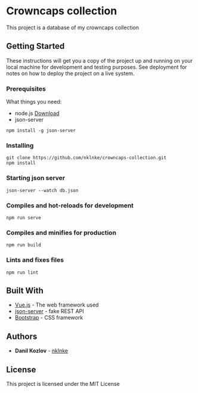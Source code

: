 # Crowncaps collection

This project is a database of my crowncaps collection

## Getting Started

These instructions will get you a copy of the project up and running on your local machine for development and testing purposes. See deployment for notes on how to deploy the project on a live system.

### Prerequisites

What things you need:
- node.js [Download](https://nodejs.org/)
- json-server
```
npm install -g json-server
```

### Installing

```
git clone https://github.com/nklnke/crowncaps-collection.git
npm install
```

### Starting json server
```
json-server --watch db.json
```

### Compiles and hot-reloads for development
```
npm run serve
```

### Compiles and minifies for production
```
npm run build
```

### Lints and fixes files
```
npm run lint
```

## Built With

* [Vue.js](https://vuejs.org/) - The web framework used
* [json-server](https://github.com/typicode/json-server) - fake REST API
* [Bootstrap](https://getbootstrap.com/) - CSS framework

## Authors

* **Danil Kozlov** - [nklnke](https://github.com/nklnke)

## License

This project is licensed under the MIT License
